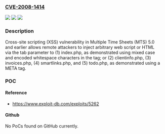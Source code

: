 ### [CVE-2008-1414](https://cve.mitre.org/cgi-bin/cvename.cgi?name=CVE-2008-1414)
![](https://img.shields.io/static/v1?label=Product&message=n%2Fa&color=blue)
![](https://img.shields.io/static/v1?label=Version&message=n%2Fa&color=blue)
![](https://img.shields.io/static/v1?label=Vulnerability&message=n%2Fa&color=brighgreen)

### Description

Cross-site scripting (XSS) vulnerability in Multiple Time Sheets (MTS) 5.0 and earlier allows remote attackers to inject arbitrary web script or HTML via the tab parameter to (1) index.php, as demonstrated using mixed case and encoded whitespace characters in the tag; or (2) clientinfo.php, (3) invoices.php, (4) smartlinks.php, and (5) todo.php, as demonstrated using a META tag.

### POC

#### Reference
- https://www.exploit-db.com/exploits/5262

#### Github
No PoCs found on GitHub currently.

